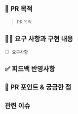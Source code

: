 ## 📌 PR 목적 
<!-- 여기엔 Pull Request 목적을 작성해주세요 !! -->
> PR 목적 
> 

## 👩‍💻 요구 사항과 구현 내용
<!-- 여기엔 요구사항이나 구현 내용을 작성해주세요 !! -->
- [ ] 요구사항 

## ✅ 피드백 반영사항
<!-- 여기엔 피드백 반영사항을 작성해주세요 !! -->


## 🤔 PR 포인트 & 궁금한 점
<!-- 여기엔 PR 포인트 & 궁금한 점을 작성해주세요 !! -->


## 관련 이슈 
<!-- 예시) Close: #이슈 번호 -->
